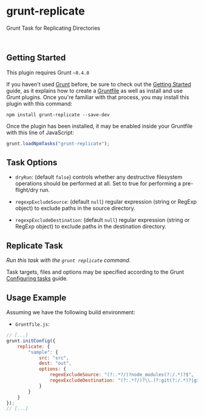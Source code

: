 
# grunt-replicate

Grunt Task for Replicating Directories

<p/>
<img src="https://nodei.co/npm/grunt-replicate.png?downloads=true&stars=true" alt=""/>

<p/>
<img src="https://david-dm.org/rse/grunt-replicate.png" alt=""/>

## Getting Started

This plugin requires Grunt `~0.4.0`

If you haven't used [Grunt](http://gruntjs.com/)
before, be sure to check out the [Getting
Started](http://gruntjs.com/getting-started) guide, as it explains how
to create a [Gruntfile](http://gruntjs.com/sample-gruntfile) as well as
install and use Grunt plugins. Once you're familiar with that process,
you may install this plugin with this command:

```shell
npm install grunt-replicate --save-dev
```

Once the plugin has been installed, it may be enabled inside your
Gruntfile with this line of JavaScript:

```js
grunt.loadNpmTasks("grunt-replicate");
```

## Task Options

- `dryRun`: (default `false`) controls whether any destructive filesystem operations
   should be performed at all. Set to true for performing a pre-flight/dry run.

- `regexpExcludeSource`: (default `null`) regular expression (string or RegExp object)
   to exclude paths in the source directory.

- `regexpExcludeDestination`: (default `null`) regular expression (string or RegExp object)
   to exclude paths in the destination directory.

## Replicate Task

_Run this task with the `grunt replicate` command._

Task targets, files and options may be specified according to the Grunt
[Configuring tasks](http://gruntjs.com/configuring-tasks) guide.

## Usage Example

Assuming we have the following build environment:

- `Gruntfile.js`:

```js
// [...]
grunt.initConfig({
    replicate: {
        "sample": {
            src: "src",
            dest: "out",
            options: {
                regexExcludeSource: "(?:.*?/)?node_modules(?:/.*)?$",
                regexExcludeDestination: "(?:.*?/)?\\.(?:git(?:/.*)?|gitignore)$"
            }
        }
    }
});
// [...]
```

